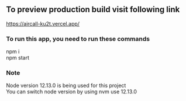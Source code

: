 ## To preview production build visit following link
https://aircall-ku2t.vercel.app/

### To run this app, you need to run these commands
npm i\
npm start

### Note
Node version 12.13.0 is being used for this project\
You can switch node version by using nvm use 12.13.0
